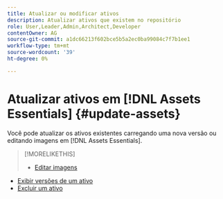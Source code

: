 ```yaml
---
title: Atualizar ou modificar ativos
description: Atualizar ativos que existem no repositório
role: User,Leader,Admin,Architect,Developer
contentOwner: AG
source-git-commit: a1dc66213f602bce5b5a2ec0ba99084c7f7b1ee1
workflow-type: tm+mt
source-wordcount: '39'
ht-degree: 0%

---
```



# Atualizar ativos em [!DNL Assets Essentials] {#update-assets}

Você pode atualizar os ativos existentes carregando uma nova versão ou editando imagens em [!DNL Assets Essentials].

<!-- TBD: Discard this article if not too much unique content for it.
Merge the update asset part in manage assets or upload assets.
Edit images article.
Link to versioning once an asset is updated.
-->

>[!MORELIKETHIS]
>
>* [Editar imagens](edit-images.md)
* [Exibir versões de um ativo](navigate-view.md#view-versions)
* [Excluir um ativo](manage-organize.md#delete-assets)

